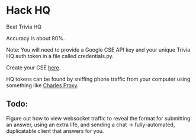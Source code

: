 # Hack HQ
Beat Trivia HQ

Accuracy is about 80%.

Note: You will need to provide a Google CSE API key and your unique Trivia HQ auth token in a file called credentials.py.

Create your CSE [here](https://cse.google.com/cse/all).

HQ tokens can be found by sniffing phone traffic from your computer using something like [Charles Proxy](https://www.charlesproxy.com).

## Todo:
Figure out how to view websocket traffic to reveal the format for submitting an answer, using an extra life, and sending a chat -> fully-automated, duplicatable client that answers for you.
